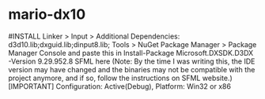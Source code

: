 # mario-dx10

#INSTALL
Linker > Input > Additional Dependencies:
d3d10.lib;dxguid.lib;dinput8.lib;
Tools > NuGet Package Manager > Package Manager Console and paste this in
Install-Package Microsoft.DXSDK.D3DX -Version 9.29.952.8
SFML here (Note: By the time I was writing this, the IDE version may have changed and the binaries may not be compatible with the project anymore, and if so, follow the instructions on SFML website.)
[IMPORTANT] Configuration: Active(Debug), Platform: Win32 or x86
